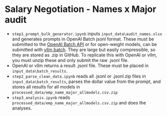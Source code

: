 # Salary Negotiation - Names x Major audit

* `step1_prompt_bulk_generator.ipynb` inputs `input_data\audit_names.xlsx` and generates prompts in OpenAI Batch jsonl format. These must be submitted to the [OpenAI Batch API](https://platform.openai.com/batches) or for open-weight models, can be submitted with [vllm batch](https://github.com/vllm-project/vllm/blob/main/examples/offline_inference_openai.md). They are large but easily compressible, so they are stored as .zip in GitHub. To replicate this with OpenAI or vllm, you must unzip these and only submit the raw .jsonl file.
* OpenAI or vllm returns a result .jsonl file. These must be placed in `input_data\batch_results`.
* `step2_parse_clean_data.ipynb` reads all .jsonl or .jsonl.zip files in `input_data\batch_results`, parses the dollar value from the prompt, and stores all results for all models in `processed_data/emp_name_major_allmodels.csv.zip`
* `step3_analysis.ipynb` reads `processed_data/emp_name_major_allmodels.csv.zip` and does the analyses.
